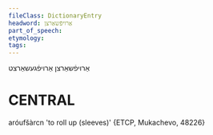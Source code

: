 ```yaml
---
fileClass: DictionaryEntry
headword: אַרויפֿשאַרצן
part_of_speech: 
etymology: 
tags: 
---
```

אַרויפֿשאַרצן
אַרויפֿגעשאַרצט

CENTRAL
========

aróufšàrcn 'to roll up (sleeves)' {ETCP, Mukachevo, 48226}
